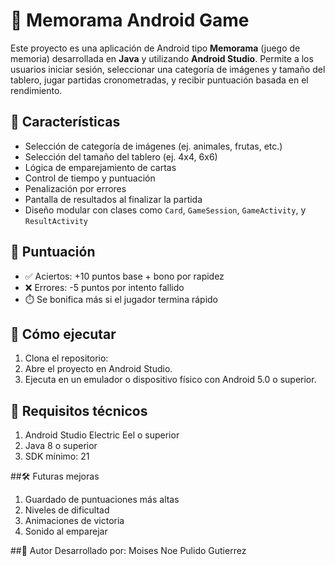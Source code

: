 # 🧠 Memorama Android Game

Este proyecto es una aplicación de Android tipo **Memorama** (juego de memoria) desarrollada en **Java** y utilizando **Android Studio**. Permite a los usuarios iniciar sesión, seleccionar una categoría de imágenes y tamaño del tablero, jugar partidas cronometradas, y recibir puntuación basada en el rendimiento.

## 📱 Características

- Selección de categoría de imágenes (ej. animales, frutas, etc.)
- Selección del tamaño del tablero (ej. 4x4, 6x6)
- Lógica de emparejamiento de cartas
- Control de tiempo y puntuación
- Penalización por errores
- Pantalla de resultados al finalizar la partida
- Diseño modular con clases como `Card`, `GameSession`, `GameActivity`, y `ResultActivity`


## 🧮 Puntuación

- ✅ Aciertos: +10 puntos base + bono por rapidez
- ❌ Errores: -5 puntos por intento fallido
- ⏱️ Se bonifica más si el jugador termina rápido

## 🚀 Cómo ejecutar

1. Clona el repositorio:
2. Abre el proyecto en Android Studio.
3. Ejecuta en un emulador o dispositivo físico con Android 5.0 o superior.

## 🧪 Requisitos técnicos

1. Android Studio Electric Eel o superior
2. Java 8 o superior
3. SDK mínimo: 21

##🛠️ Futuras mejoras

1. Guardado de puntuaciones más altas
2. Niveles de dificultad
3. Animaciones de victoria
4. Sonido al emparejar

##📝 Autor
Desarrollado por: Moises Noe Pulido Gutierrez
